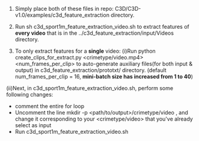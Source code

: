 1. Simply place both of these files in repo: C3D/C3D-v1.0/examples/c3d_feature_extraction directory.

2. Run sh c3d_sport1m_feature_extraction_video.sh to extract features of **every video** that is in 
the ../c3d_feature_extraction/input/Videos directory.

3. To only extract features for a **single** video:
(i)Run python create_clips_for_extract.py <crimetype/video.mp4> <num_frames_per_clip> to auto-generate 
auxiliary files(for both input & output) in c3d_feature_extraction/prototxt/ directory. (default num_frames_per_clip = 16, **mini-batch size has increased from 1 to 40**)

(ii)Next, in c3d_sport1m_feature_extraction_video.sh, perform some following changes:
 - comment the entire for loop 
 - Uncomment the line mkdir -p <path/to/output>/crimetype/video , and change it corresponding to your <crimetype/video> that you've already select as input
 - Run c3d_sport1m_feature_extraction_video.sh

